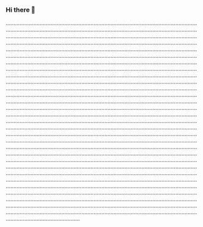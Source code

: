 ### Hi there 👋

........................................................................................................................................................................................................................................................................................................................................................................................................................................................................................................................................................................................................................................................................................................................................................................................................................................................................................................................................................................................................................................................................................................................................................................................................................................................................................................................................................................................................................................................................................................................................................................................................................................................................................................................................................................................................................................................................................................................................................................................................................................................................................................................................................................................................................................................................................................................................................................................................................................................................................................................................................................................................................................................................................................................................................................................................................................................................................................................................................................................................................................................................................................................................................................................................................................................................................................................................................................................................................................................................................................................................................................................................................................................................................................................................................................................................................................................................................................................